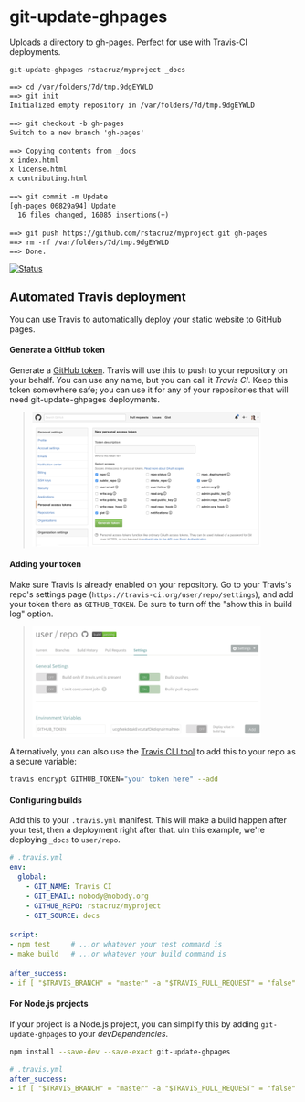 # git-update-ghpages

Uploads a directory to gh-pages. Perfect for use with Travis-CI deployments.

```
git-update-ghpages rstacruz/myproject _docs
```

```
==> cd /var/folders/7d/tmp.9dgEYWLD
==> git init
Initialized empty repository in /var/folders/7d/tmp.9dgEYWLD

==> git checkout -b gh-pages
Switch to a new branch 'gh-pages'

==> Copying contents from _docs
x index.html
x license.html
x contributing.html

==> git commit -m Update
[gh-pages 06829a94] Update
  16 files changed, 16085 insertions(+)

==> git push https://github.com/rstacruz/myproject.git gh-pages
==> rm -rf /var/folders/7d/tmp.9dgEYWLD
==> Done.
```

[![Status](https://travis-ci.org/rstacruz/git-update-ghpages.svg?branch=master)](https://travis-ci.org/rstacruz/git-update-ghpages "See test builds")

## Automated Travis deployment

You can use Travis to automatically deploy your static website to GitHub pages.

#### Generate a GitHub token

Generate a [GitHub token](https://github.com/settings/tokens/new). Travis will use this to push to your repository on your behalf. You can use any name, but you can call it _Travis CI_. Keep this token somewhere safe; you can use it for any of your repositories that will need git-update-ghpages deployments.

> <img src='docs/images/github-token.png' width='400'>

#### Adding your token

Make sure Travis is already enabled on your repository. Go to your Travis's repo's settings page (`https://travis-ci.org/user/repo/settings`), and add your token there as `GITHUB_TOKEN`.
 Be sure to turn off the "show this in build log" option.

> <img src='docs/images/env-variables.png' width='400'>

Alternatively, you can also use the [Travis CLI tool](http://rubygems.org/gems/travis) to add this to your repo as a secure variable:

```sh
travis encrypt GITHUB_TOKEN="your token here" --add
```

#### Configuring builds

Add this to your `.travis.yml` manifest. This will make a build happen after your test, then a deployment right after that. uIn this example, we're deploying `_docs` to `user/repo`.

```yaml
# .travis.yml
env:
  global:
    - GIT_NAME: Travis CI
    - GIT_EMAIL: nobody@nobody.org
    - GITHUB_REPO: rstacruz/myproject
    - GIT_SOURCE: docs

script:
- npm test     # ...or whatever your test command is
- make build   # ...or whatever your build command is

after_success:
- if [ "$TRAVIS_BRANCH" = "master" -a "$TRAVIS_PULL_REQUEST" = "false" ]; then npm install git-update-ghpages && ./node_modules/.bin/git-update-ghpages -e; fi
```

#### For Node.js projects

If your project is a Node.js project, you can simplify this by adding `git-update-ghpages` to your *devDependencies*.

```sh
npm install --save-dev --save-exact git-update-ghpages
```

```yaml
# .travis.yml
after_success:
- if [ "$TRAVIS_BRANCH" = "master" -a "$TRAVIS_PULL_REQUEST" = "false" ]; then ./node_modules/.bin/git-update-ghpages -e; fi
```
